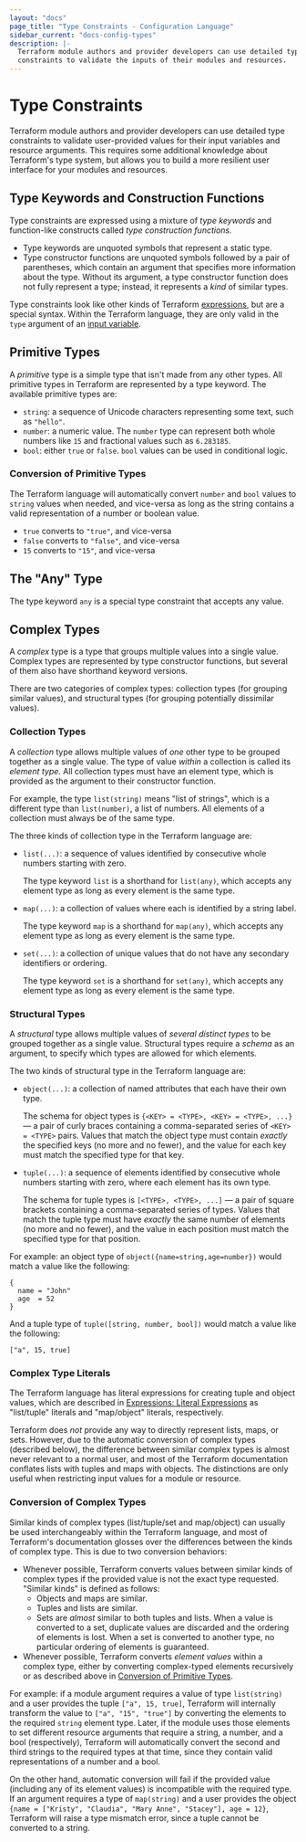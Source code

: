```yaml
---
layout: "docs"
page_title: "Type Constraints - Configuration Language"
sidebar_current: "docs-config-types"
description: |-
  Terraform module authors and provider developers can use detailed type
  constraints to validate the inputs of their modules and resources.
---
```


# Type Constraints

Terraform module authors and provider developers can use detailed type
constraints to validate user-provided values for their input variables and
resource arguments. This requires some additional knowledge about Terraform's
type system, but allows you to build a more resilient user interface for your
modules and resources.

## Type Keywords and Construction Functions

Type constraints are expressed using a mixture of _type keywords_ and
function-like constructs called _type construction functions._

* Type keywords are unquoted symbols that represent a static type.
* Type constructor functions are unquoted symbols followed by a pair of
  parentheses, which contain an argument that specifies more information about
  the type. Without its argument, a type constructor function does not fully
  represent a type; instead, it represents a _kind_ of similar types.

Type constraints look like other kinds of Terraform
[expressions](./expressions.html), but are a special syntax. Within the
Terraform language, they are only valid in the `type` argument of an [input
variable](./variables.html).

## Primitive Types

A _primitive_ type is a simple type that isn't made from any other types. All
primitive types in Terraform are represented by a type keyword. The available
primitive types are:

* `string`: a sequence of Unicode characters representing some text, such
  as `"hello"`.
* `number`: a numeric value. The `number` type can represent both whole
  numbers like `15` and fractional values such as `6.283185`.
* `bool`: either `true` or `false`. `bool` values can be used in conditional
  logic.

### Conversion of Primitive Types

The Terraform language will automatically convert `number` and `bool` values
to `string` values when needed, and vice-versa as long as the string contains
a valid representation of a number or boolean value.

* `true` converts to `"true"`, and vice-versa
* `false` converts to `"false"`, and vice-versa
* `15` converts to `"15"`, and vice-versa

## The "Any" Type

The type keyword `any` is a special type constraint that accepts any value.

## Complex Types

A _complex_ type is a type that groups multiple values into a single value.
Complex types are represented by type constructor functions, but several of them
also have shorthand keyword versions.

There are two categories of complex types: collection types (for grouping
similar values), and structural types (for grouping potentially dissimilar
values).

### Collection Types

A _collection_ type allows multiple values of _one_ other type to be grouped
together as a single value. The type of value _within_ a collection is called
its _element type._ All collection types must have an element type, which is
provided as the argument to their constructor function.

For example, the type `list(string)` means "list of strings", which is a
different type than `list(number)`, a list of numbers. All elements of a
collection must always be of the same type.

The three kinds of collection type in the Terraform language are:

* `list(...)`: a sequence of values identified by consecutive whole numbers
  starting with zero.

    The type keyword `list` is a shorthand for `list(any)`, which accepts any
    element type as long as every element is the same type.
* `map(...)`: a collection of values where each is identified by a string label.

    The type keyword `map` is a shorthand for `map(any)`, which accepts any
    element type as long as every element is the same type.
* `set(...)`: a collection of unique values that do not have any secondary
  identifiers or ordering.

    The type keyword `set` is a shorthand for `set(any)`, which accepts any
    element type as long as every element is the same type.

### Structural Types

A _structural_ type allows multiple values of _several distinct types_ to be
grouped together as a single value. Structural types require a _schema_ as an
argument, to specify which types are allowed for which elements.

The two kinds of structural type in the Terraform language are:

* `object(...)`: a collection of named attributes that each have their own type.

    The schema for object types is `{<KEY> = <TYPE>, <KEY> = <TYPE>, ...}` — a
    pair of curly braces containing a comma-separated series of `<KEY> = <TYPE>`
    pairs. Values that match the object type must contain _exactly_ the
    specified keys (no more and no fewer), and the value for each key must
    match the specified type for that key.
* `tuple(...)`: a sequence of elements identified by consecutive whole
  numbers starting with zero, where each element has its own type.

    The schema for tuple types is `[<TYPE>, <TYPE>, ...]` — a pair of square
    brackets containing a comma-separated series of types. Values that match the
    tuple type must have _exactly_ the same number of elements (no more and no
    fewer), and the value in each position must match the specified type for
    that position.

For example: an object type of `object({name=string,age=number})` would match a
value like the following:

```hcl
{
  name = "John"
  age  = 52
}
```

And a tuple type of `tuple([string, number, bool])` would match a value like the
following:

```hcl
["a", 15, true]
```

### Complex Type Literals

The Terraform language has literal expressions for creating tuple and object
values, which are described in [Expressions: Literal
Expressions](./expressions.html#literal-expressions) as "list/tuple" literals
and "map/object" literals, respectively.

Terraform does _not_ provide any way to directly represent lists, maps, or sets.
However, due to the automatic conversion of complex types (described below), the
difference between similar complex types is almost never relevant to a normal
user, and most of the Terraform documentation conflates lists with tuples and
maps with objects. The distinctions are only useful when restricting input
values for a module or resource.

### Conversion of Complex Types

Similar kinds of complex types (list/tuple/set and map/object) can usually be
used interchangeably within the Terraform language, and most of Terraform's
documentation glosses over the differences between the kinds of complex type.
This is due to two conversion behaviors:

* Whenever possible, Terraform converts values between similar kinds of complex
  types if the provided value is not the exact type requested. "Similar kinds"
  is defined as follows:
    * Objects and maps are similar.
    * Tuples and lists are similar.
    * Sets are _almost_ similar to both tuples and lists. When a value is
      converted to a set, duplicate values are discarded and the ordering of
      elements is lost. When a set is converted to another type, no particular
      ordering of elements is guaranteed.
* Whenever possible, Terraform converts _element values_ within a complex type,
  either by converting complex-typed elements recursively or as described above
  in [Conversion of Primitive Types](#conversion-of-primitive-types).

For example: if a module argument requires a value of type `list(string)` and a
user provides the tuple `["a", 15, true]`, Terraform will internally transform
the value to `["a", "15", "true"]` by converting the elements to the required
`string` element type. Later, if the module uses those elements to set different
resource arguments that require a string, a number, and a bool (respectively),
Terraform will automatically convert the second and third strings to the
required types at that time, since they contain valid representations of a
number and a bool.

On the other hand, automatic conversion will fail if the provided value
(including any of its element values) is incompatible with the required type. If
an argument requires a type of `map(string)` and a user provides the object
`{name = ["Kristy", "Claudia", "Mary Anne", "Stacey"], age = 12}`, Terraform
will raise a type mismatch error, since a tuple cannot be converted to a string.
